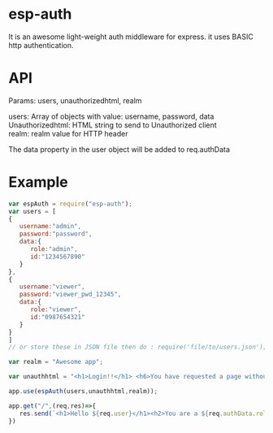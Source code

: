 # esp-auth
It is an awesome light-weight auth middleware for express. it uses BASIC http authentication.

# API
Params: users, unauthorizedhtml, realm

users: Array of objects with value: username, password, data <br>
Unauthorizedhtml: HTML string to send to Unauthorized client <br>
realm: realm value for HTTP header <br>

The data property in the user object will  be added to req.authData


# Example
```javascript
var espAuth = require("esp-auth");
var users = [
{       
   username:"admin",
   password:"password",
   data:{
      role:"admin",
      id:"1234567890"
   }
},
{
   username:"viewer",
   password:"viewer_pwd_12345",
   data:{
      role:"viewer",
      id:"0987654321"
   }
}
]
// or store these in JSON file then do : require('file/to/users.json');

var realm = "Awesome app";

var unauthhtml = "<h1>Login!!</h1> <h6>You have requested a page without authorization</h6>"

app.use(espAuth(users,unauthhtml,realm));

app.get("/",(req,res)=>{
   res.send(`<h1>Hello ${req.user}</h1><h2>You are a ${req.authData.role}</h2>`)
})
```